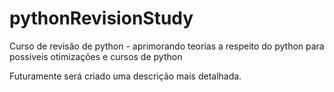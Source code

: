 # pythonRevisionStudy
Curso de revisão de python - aprimorando teorias a respeito do python para possiveis otimizações e cursos de python

Futuramente será criado uma descrição mais detalhada. 